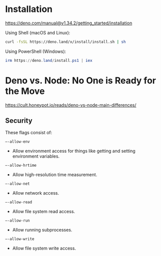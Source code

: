 # Installation #

<https://deno.com/manual@v1.34.2/getting_started/installation>

Using Shell (macOS and Linux):

```bash
curl -fsSL https://deno.land/x/install/install.sh | sh
```

Using PowerShell (Windows):

```powershell
irm https://deno.land/install.ps1 | iex
```



# Deno vs. Node: No One is Ready for the Move #

<https://cult.honeypot.io/reads/deno-vs-node-main-differences/>

## Security ##

These flags consist of:

```
—-allow-env 
```

- Allow environment access for things like getting and setting environment variables.

```
—-allow-hrtime
```

- Allow high-resolution time measurement.

```
—-allow-net
```

- Allow network access.

```
—-allow-read 
```

- Allow file system read access.

```
—-allow-run
```

- Allow running subprocesses.

```
—-allow-write
```

- Allow file system write access.
